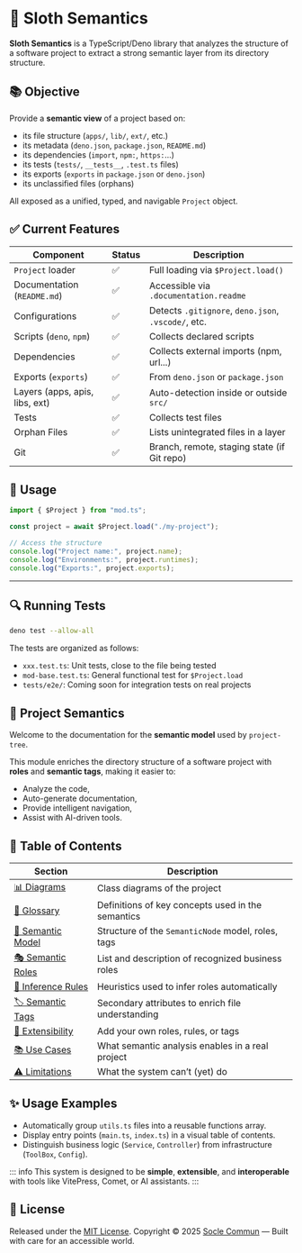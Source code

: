 # 🦥 Sloth Semantics

**Sloth Semantics** is a TypeScript/Deno library that analyzes the structure of a software project to extract a strong semantic layer from its directory structure.

## 📚 Objective

Provide a **semantic view** of a project based on:

- its file structure (`apps/`, `lib/`, `ext/`, etc.)
- its metadata (`deno.json`, `package.json`, `README.md`)
- its dependencies (`import`, `npm:`, `https:`...)
- its tests (`tests/`, `__tests__`, `.test.ts` files)
- its exports (`exports` in `package.json` or `deno.json`)
- its unclassified files (orphans)

All exposed as a unified, typed, and navigable `Project` object.

## ✅ Current Features

| Component                      | Status | Description                                         |
| ------------------------------ | ------ | --------------------------------------------------- |
| `Project` loader               | ✅     | Full loading via `$Project.load()`                  |
| Documentation (`README.md`)    | ✅     | Accessible via `.documentation.readme`              |
| Configurations                 | ✅     | Detects `.gitignore`, `deno.json`, `.vscode/`, etc. |
| Scripts (`deno`, `npm`)        | ✅     | Collects declared scripts                           |
| Dependencies                   | ✅     | Collects external imports (npm, url...)             |
| Exports (`exports`)            | ✅     | From `deno.json` or `package.json`                  |
| Layers (apps, apis, libs, ext) | ✅     | Auto-detection inside or outside `src/`             |
| Tests                          | ✅     | Collects test files                                 |
| Orphan Files                   | ✅     | Lists unintegrated files in a layer                 |
| Git                            | ✅     | Branch, remote, staging state (if Git repo)         |

## 🚀 Usage

```ts
import { $Project } from "mod.ts";

const project = await $Project.load("./my-project");

// Access the structure
console.log("Project name:", project.name);
console.log("Environments:", project.runtimes);
console.log("Exports:", project.exports);
```

---

## 🔍 Running Tests

```bash
deno test --allow-all
```

The tests are organized as follows:

- `xxx.test.ts`: Unit tests, close to the file being tested
- `mod-base.test.ts`: General functional test for `$Project.load`
- `tests/e2e/`: Coming soon for integration tests on real projects

## 🧠 Project Semantics

Welcome to the documentation for the **semantic model** used by `project-tree`.

This module enriches the directory structure of a software project with **roles** and **semantic tags**, making it easier to:

- Analyze the code,
- Auto-generate documentation,
- Provide intelligent navigation,
- Assist with AI-driven tools.

## 📂 Table of Contents

| Section                                                                 | Description                                        |
| ----------------------------------------------------------------------- | -------------------------------------------------- |
| [📊 Diagrams](/projects/sloth-project-tree/diagrams)                    | Class diagrams of the project                      |
| [📖 Glossary](/projects/sloth-project-tree/glossary)                    | Definitions of key concepts used in the semantics  |
| [🧠 Semantic Model](/projects/sloth-project-tree/semantic-model)        | Structure of the `SemanticNode` model, roles, tags |
| [🎭 Semantic Roles](/projects/sloth-project-tree/node-roles)            | List and description of recognized business roles  |
| [🧩 Inference Rules](/projects/sloth-project-tree/role-detection-rules) | Heuristics used to infer roles automatically       |
| [🏷️ Semantic Tags](/projects/sloth-project-tree/semantic-tags)          | Secondary attributes to enrich file understanding  |
| [🔧 Extensibility](/projects/sloth-project-tree/extensibility)          | Add your own roles, rules, or tags                 |
| [📚 Use Cases](/projects/sloth-project-tree/use-cases)                  | What semantic analysis enables in a real project   |
| [⚠️ Limitations](/projects/sloth-project-tree/limitations)              | What the system can’t (yet) do                     |

## ✨ Usage Examples

- Automatically group `utils.ts` files into a reusable functions array.
- Display entry points (`main.ts`, `index.ts`) in a visual table of contents.
- Distinguish business logic (`Service`, `Controller`) from infrastructure (`ToolBox`, `Config`).

::: info
This system is designed to be **simple**, **extensible**, and **interoperable** with tools like VitePress, Comet, or AI assistants.
:::

## 📜 License

Released under the [MIT License](LICENSE). Copyright © 2025 [Socle Commun](https://github.com/socle-commun) — Built with care for an accessible world.
